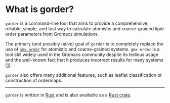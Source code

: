 # What is gorder?

`gorder` is a command-line tool that aims to provide a comprehensive, reliable, simple, and fast way to calculate atomistic and coarse-grained lipid order parameters from Gromacs simulations.

The primary (and possibly naïve) goal of `gorder` is to completely replace the use of [`gmx order`](https://manual.gromacs.org/current/onlinehelp/gmx-order.html) for atomistic and coarse-grained systems. `gmx order` is a tool still widely used in the Gromacs community despite its tedious usage and the well-known fact that it produces incorrect results for many systems [[1](https://pubs.acs.org/doi/10.1021/acs.jctc.7b00643)].

`gorder` also offers many additional features, such as leaflet classification or construction of ordermaps.

***

`gorder` is written in [Rust](https://www.rust-lang.org/) and is also available as a [Rust crate](https://docs.rs/gorder/latest/gorder).